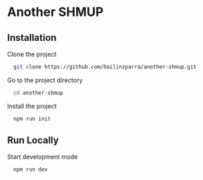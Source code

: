 # Another SHMUP

## Installation

Clone the project

```bash
  git clone https://github.com/hailinzparra/another-shmup.git
```

Go to the project directory

```bash
  cd another-shmup
```

Install the project

```bash
  npm run init
```

## Run Locally

Start development mode

```bash
  npm run dev
```
